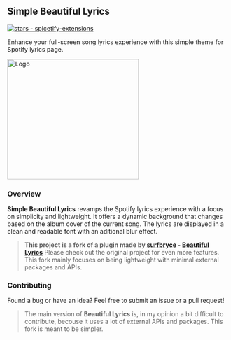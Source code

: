 ## Simple Beautiful Lyrics

<a href="https://github.com/Kamiloo13/spicetify-extensions"><img src="https://img.shields.io/github/stars/Kamiloo13/spicetify-extensions?style=social&amp;logo=data:image/png;base64,iVBORw0KGgoAAAANSUhEUgAAAA4AAAAOCAQAAAC1QeVaAAAAAmJLR0QA/4ePzL8AAACpSURBVBgZBcErCsIAAADQl0SriL9q0uItFLtgsxl1WRCT+AG7sLpi9AYeY21F3QUmhm0w3wMANtYAAAAtma82AABw8fFxBgCAnkwgkOkCMBJ6equkGhpSlZen0JCpUiow0wEdM4FUaQILhSsAOCgtAeZyewBbuTkAPNwB3D0AgNhOzcpKzU4MAHWFSOLnJxEp1AEYq+Ru+vpucpUxAE1HAwADJ00AAAAAf0pmMuwUt9p+AAAAAElFTkSuQmCC" alt="stars - spicetify-extensions"></a>

Enhance your full-screen song lyrics experience with this simple theme for Spotify lyrics page.

<img src="./preview.gif" alt="Logo" width="300" height="275">

### Overview

**Simple Beautiful Lyrics** revamps the Spotify lyrics experience with a focus on simplicity and lightweight. It offers a dynamic background that changes based on the album cover of the current song. The lyrics are displayed in a clean and readable font with an aditional blur effect.

> **This project is a fork of a plugin made by [surfbryce](https://github.com/surfbryce) - [Beautiful Lyrics](https://github.com/surfbryce/beautiful-lyrics)**
> Please check out the original project for even more features. This fork mainly focuses on being lightweight with minimal external packages and APIs.

### Contributing

Found a bug or have an idea? Feel free to submit an issue or a pull request!

> The main version of **Beautiful Lyrics** is, in my opinion a bit difficult to contribute, becouse it uses a lot of external APIs and packages. This fork is meant to be simpler.
